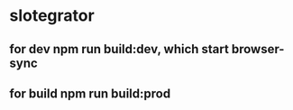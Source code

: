 # slotegrator

## for dev npm run build:dev, which start browser-sync
## for build npm run build:prod